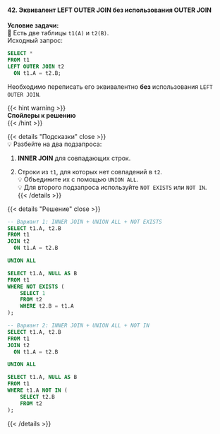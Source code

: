 #### 42. Эквивалент LEFT OUTER JOIN без использования OUTER JOIN

**Условие задачи:**  
📌 Есть две таблицы `t1(A)` и `t2(B)`.  
Исходный запрос:
```sql
SELECT *
FROM t1
LEFT OUTER JOIN t2
  ON t1.A = t2.B;
````

Необходимо переписать его эквивалентно **без** использования `LEFT OUTER JOIN`.

{{< hint warning >}}  
**Спойлеры к решению**  
{{< /hint >}}

{{< details "Подсказки" close >}}  
💡 Разбейте на два подзапроса:

1. **INNER JOIN** для совпадающих строк.

2. Строки из `t1`, для которых нет совпадений в `t2`.  
   💡 Объедините их с помощью `UNION ALL`.  
   💡 Для второго подзапроса используйте `NOT EXISTS` или `NOT IN`.  
   {{< /details >}}


{{< details "Решение" close >}}

```sql
-- Вариант 1: INNER JOIN + UNION ALL + NOT EXISTS
SELECT t1.A, t2.B
FROM t1
JOIN t2
  ON t1.A = t2.B

UNION ALL

SELECT t1.A, NULL AS B
FROM t1
WHERE NOT EXISTS (
    SELECT 1
    FROM t2
    WHERE t2.B = t1.A
);
```

```sql
-- Вариант 2: INNER JOIN + UNION ALL + NOT IN
SELECT t1.A, t2.B
FROM t1
JOIN t2
  ON t1.A = t2.B

UNION ALL

SELECT t1.A, NULL AS B
FROM t1
WHERE t1.A NOT IN (
    SELECT t2.B
    FROM t2
);
```

{{< /details >}}
